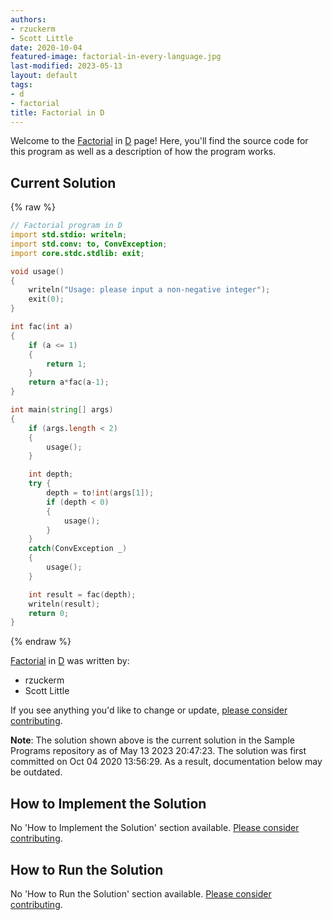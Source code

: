 ```yaml
---
authors:
- rzuckerm
- Scott Little
date: 2020-10-04
featured-image: factorial-in-every-language.jpg
last-modified: 2023-05-13
layout: default
tags:
- d
- factorial
title: Factorial in D
---
```


Welcome to the [Factorial](https://sampleprograms.io/projects/factorial) in [D](https://sampleprograms.io/languages/d) page! Here, you'll find the source code for this program as well as a description of how the program works.

## Current Solution

{% raw %}

```d
// Factorial program in D
import std.stdio: writeln;
import std.conv: to, ConvException;
import core.stdc.stdlib: exit;

void usage()
{
    writeln("Usage: please input a non-negative integer");
    exit(0);
}

int fac(int a)
{
    if (a <= 1)
    {
        return 1;
    }
    return a*fac(a-1);
}

int main(string[] args)
{
    if (args.length < 2)
    {
        usage();
    }

    int depth;
    try {
        depth = to!int(args[1]);
        if (depth < 0)
        {
            usage();
        }
    }
    catch(ConvException _)
    {
        usage();
    }

    int result = fac(depth);
    writeln(result);
    return 0;
}
```

{% endraw %}

[Factorial](https://sampleprograms.io/projects/factorial) in [D](https://sampleprograms.io/languages/d) was written by:

- rzuckerm
- Scott Little

If you see anything you'd like to change or update, [please consider contributing](https://github.com/TheRenegadeCoder/sample-programs).

**Note**: The solution shown above is the current solution in the Sample Programs repository as of May 13 2023 20:47:23. The solution was first committed on Oct 04 2020 13:56:29. As a result, documentation below may be outdated.

## How to Implement the Solution

No 'How to Implement the Solution' section available. [Please consider contributing](https://github.com/TheRenegadeCoder/sample-programs-website).

## How to Run the Solution

No 'How to Run the Solution' section available. [Please consider contributing](https://github.com/TheRenegadeCoder/sample-programs-website).